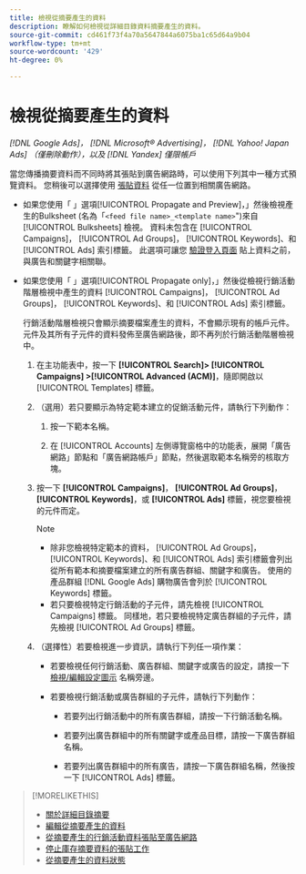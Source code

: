 ```yaml
---
title: 檢視從摘要產生的資料
description: 瞭解如何檢視從詳細目錄資料摘要產生的資料。
source-git-commit: cd461f73f4a70a5647844a6075ba1c65d64a9b04
workflow-type: tm+mt
source-wordcount: '429'
ht-degree: 0%

---
```


# 檢視從摘要產生的資料

*[!DNL Google Ads]， [!DNL Microsoft® Advertising]， [!DNL Yahoo! Japan Ads] （僅刪除動作），以及 [!DNL Yandex] 僅限帳戶*

當您傳播摘要資料而不同時將其張貼到廣告網路時，可以使用下列其中一種方式預覽資料。 您稍後可以選擇使用 [張貼資料](propagated-data-post.md) 從任一位置到相關廣告網路。

* 如果您使用「 」選項[!UICONTROL Propagate and Preview]，」然後檢視產生的Bulksheet (名為「`<feed file name>_<template name>`&quot;)來自 [!UICONTROL Bulksheets] 檢視。 資料未包含在 [!UICONTROL Campaigns]， [!UICONTROL Ad Groups]， [!UICONTROL Keywords]、和 [!UICONTROL Ads] 索引標籤。 此選項可讓您 [驗證登入頁面](/help/search-social-commerce/campaign-management/bulksheets/bulksheet-validate-landing-pages.md) 貼上資料之前，與廣告和關鍵字相關聯。

* 如果您使用「 」選項[!UICONTROL Propagate only]，」然後從檢視行銷活動階層檢視中產生的資料 [!UICONTROL Campaigns]， [!UICONTROL Ad Groups]， [!UICONTROL Keywords]、和 [!UICONTROL Ads] 索引標籤。

   行銷活動階層檢視只會顯示摘要檔案產生的資料，不會顯示現有的帳戶元件。 元件及其所有子元件的資料發佈至廣告網路後，即不再列於行銷活動階層檢視中。

   1. 在主功能表中，按一下 **[!UICONTROL Search]> [!UICONTROL Campaigns] >[!UICONTROL Advanced (ACM)]**，隨即開啟以 [!UICONTROL Templates] 標籤。

   1. （選用）若只要顯示為特定範本建立的促銷活動元件，請執行下列動作：

      1. 按一下範本名稱。

      1. 在 [!UICONTROL Accounts] 左側導覽窗格中的功能表，展開「廣告網路」節點和「廣告網路帳戶」節點，然後選取範本名稱旁的核取方塊。
   1. 按一下 **[!UICONTROL Campaigns]**， **[!UICONTROL Ad Groups]**， **[!UICONTROL Keywords]**，或 **[!UICONTROL Ads]** 標籤，視您要檢視的元件而定。

      >[!NOTE]
      >
      >* 除非您檢視特定範本的資料， [!UICONTROL Ad Groups]， [!UICONTROL Keywords]、和 [!UICONTROL Ads] 索引標籤會列出從所有範本和摘要檔案建立的所有廣告群組、關鍵字和廣告。 使用的產品群組 [!DNL Google Ads] 購物廣告會列於 [!UICONTROL Keywords] 標籤。
      >* 若只要檢視特定行銷活動的子元件，請先檢視 [!UICONTROL Campaigns] 標籤。 同樣地，若只要檢視特定廣告群組的子元件，請先檢視 [!UICONTROL Ad Groups] 標籤。


   1. （選擇性）若要檢視進一步資訊，請執行下列任一項作業：

      * 若要檢視任何行銷活動、廣告群組、關鍵字或廣告的設定，請按一下 [檢視/編輯設定圖示](/help/search-social-commerce/assets/settings.png "檢視/編輯設定圖示") 名稱旁邊。

      * 若要檢視行銷活動或廣告群組的子元件，請執行下列動作：

         * 若要列出行銷活動中的所有廣告群組，請按一下行銷活動名稱。

         * 若要列出廣告群組中的所有關鍵字或產品目標，請按一下廣告群組名稱。

         * 若要列出廣告群組中的所有廣告，請按一下廣告群組名稱，然後按一下 [!UICONTROL Ads] 標籤。


>[!MORELIKETHIS]
>
>* [關於詳細目錄摘要](inventory-feeds-about.md)
>* [編輯從摘要產生的資料](propagated-data-edit.md)
>* [從摘要產生的行銷活動資料張貼至廣告網路](propagated-data-post.md)
>* [停止庫存摘要資料的張貼工作](stop-job.md)
>* [從摘要產生的資料狀態](propagated-data-status.md)

